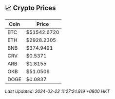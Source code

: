 ## 📈 Crypto Prices

| Coin | Price |
| ---- | ----- |
| BTC | $51542.6720 |
| ETH | $2928.2305 |
| BNB | $374.9491 |
| CRV | $0.5371 |
| ARB | $1.8155 |
| OKB | $51.0506 |
| DOGE | $0.0837 |

_Last Updated: 2024-02-22 11:27:24.819 +0800 HKT_